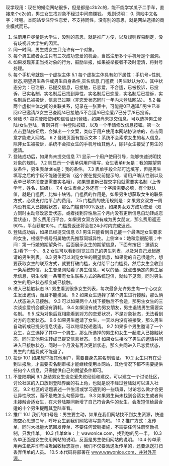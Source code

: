 现学现用：现在的婚恋网站很多，但是都是c2b2c的，能不能学学瓜子二手车，直接来个c2c的，男生女生找对象不经过中间商赚钱。
规则说明：
0. 网站中文名字：哇喔。本网站专注异性恋爱，不支持同性，没有别的意思，就是网站选择的商业模式而已。
1. 注册用户尽量是大学生，没别的意思，就是推广方便，以及规则容易制定，没有歧视非大学生的因素。
2. 同一时间，男生或女生只允许有一个对象。
3. 每个男生或者女生只有三次成功恋爱的机会，当然注册多个手机号是个漏洞。
4. 如果发现非正当找对象的行为，鼓励举报，如果被举报者不及时澄清，将封号处理。
5. 每个手机号就是一个虚拟主体
    5.1 每个虚拟主体具有如下属性：手机号+性别,状态,期望男生条件或男生自身条件,实名信息,门槛费（男生默认为0）。其中状态分为：已注册，已提交信息，已接触，已恋爱，不合适，已被投诉，已投诉，已实名制，实名制后已找到异性，实名制后已恋爱，实名制后已投诉，实名制后已被投诉，信息已过期（非恋爱状态同时一年内未登陆网站）。
    5.2 每两个虚拟主体之间的关联关系，记录在一张表中，可能是0已通知/1男生已查阅/2已邀请/3女生已查阅/4已接触/5不合适/6已恋爱/7已分手/8已投诉。
6. 登陆
    6.1 每次登陆使用短信验证码登陆，如果尚未提交信息，可以选择男生登陆/女生登陆，否则只有一种登陆按钮，以及一个申请修改信息按钮。第一次点击登陆按钮后，会弹出一个文案，类似于用户使用本网站协议啥的，点击同意才能进入网站。
    6.2 登陆页面有提示文本：系统不会索求女生的私人信息，除非女生被投诉，系统不会把女生的手机号给其他人，除非女生接受了男生的邀请。
7. 登陆成功后，如果尚未提交信息
    7.1 显示一个用户使用引导，能够快速说明找对象的规则。
    7.2 则显示一个表单供用户填写，女生表单title是：我的期望男友条件，男生表单title是：我的条件。
    7.3 表单字段全部可选填写，但是男生填写之后的字段不能随便更新（这个要在提交前提示的，请用户确认性别以及表单已填字段变更需要实名哦），如果想更新已提交字段就需要实名制（上传学号，姓名，班级）。
    7.4 女生表单之外还有一个字段需要必填，有个默认值，就是门槛费，比如十块钱。门槛费的作用是，如果男生想获取女生的联系方式，必须支付给平台的费用。
    7.5 门槛费的使用规则是：如果男女双方一周内没有进入已接触状态，那么门槛费100%返还，如果男女双方成功恋爱（双方同时主动修改恋爱状态，或者找到异性后三个月内没有更新信息自动转成恋爱状态），那么费用归平台，如果男女双方没有成为男女朋友，那么费用返还90%，平台获取10%。门槛费返还将会在24小时内完成返还。
8. 登陆成功后，如果已经提交信息
    8.1 男生只能看到自己能一个最满足女生要求的女生，根据手机号归属地优先推荐同城异性。上侧title：她和您很配哦；中间：第一行她的期望条件，后面展示女生的期望信息，下面有按钮：邀请女生/看下一个。
    8.2 女生可以看到浏览过自己的男生列表，以及对自己发起邀请的男生列表。
    8.3 男生可以浏览女生的期望信息，如果觉的自己很适合，想要获取女生的联系方式，就要打破门槛，支付给平台门槛费，然后女生会收到一条系统短信，女生登录网站看了男生信息，可以的话，就点击确定向男生展示信息，男生收到一条带有女生联系方式的系统短信，就线下见面，同时男生女生的用户状态都变成已接触。
9. 进入已接触状态
    9.1 男生看到很多女生列表，每次最多允许男生向一个心仪女生发出邀请，而且不能撤回。
    9.2 如果女生选择了某个男生进行接触，那么俩人状态进入已接触。
    9.3 可以如果两个人线下接触后不合适，那男生女生的三次谈恋爱机会都没有消耗。
    9.4 如果没有成为男女朋友，男生退钱男生需要实名制。
    9.5 成为对象后互相能看到对方的恋爱状况，不是对象状态，无法看到对方的恋爱状态。
    9.6 如果男生邀请了女生，一天以内没有被接受，那么男生自动转成已提交信息状态，可以继续投递邀请。
    9.7 如果多个男生邀请了一个女生，女生选择了其中一个男生，那么所选择的男生和女生一起进入已接触状态，同时其他男生转成已提交信息状态。
    9.8 如果女生接收了男生的邀请共同进入已接触状态，同时一个月没有再次更新状态，那么共同进入已恋爱状态，男生的门槛费就不能退了。
10. 投诉
    10.1 如果想举报其他用户，需要自身先实名制验证。
    10.2 女生只有在受到举报后，才需要实名制审核才能继续使用本网站，其他情况下都不需要提供任何个人信息，只需提供自己的期望条件即可。
11. 不登陆期间
    9.1 总结男女生谈恋爱失败经验和建议，可以建立一个讨论社区，讨论社区的入口放到登陆界面的右上角，也就是说不经过登陆就可以进入社区。
    9.2 社区的话题表述一件生活或学习遇到的一些场景，讨论怎么做才会更让异性欣赏，而不是教怎么勾搭异性。
    9.3 如果男生尚未找到合适女生或者尚未接触合适女生，在未登陆期间新增了自己符合条件的女生，会发短信给最合适的十个男生提醒其登陆查看。
12. 推广
    10.1 我们的口号是：男生要主动，如果在我们网站找不到女生资源，快速掏空心思想口号，呼吁女生到我们网站填写意向吧。
    10.2 推广方式：发传单，同时大批量大范围发传单，不要任何营销措施，不需要任何注册奖励机制，只发传单。
    10.3 传单title：上 wawonice.com，找到您的另一半。
    10.3 传单正面是女生使用网站的说明，反面是男生使用网站的说明。
    10.4 传单采用再生纸并印有垃圾回收标志提示，我们不仅要派送发传单的，还要派送打扫丢弃传单的人员。
    10.5 本代码将部署在 www.wawonice.com，并对外开源。
